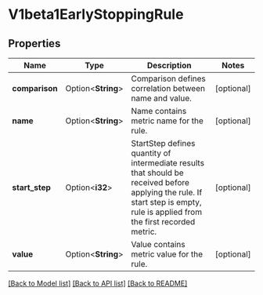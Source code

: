 # V1beta1EarlyStoppingRule

## Properties

Name | Type | Description | Notes
------------ | ------------- | ------------- | -------------
**comparison** | Option<**String**> | Comparison defines correlation between name and value. | [optional]
**name** | Option<**String**> | Name contains metric name for the rule. | [optional]
**start_step** | Option<**i32**> | StartStep defines quantity of intermediate results that should be received before applying the rule. If start step is empty, rule is applied from the first recorded metric. | [optional]
**value** | Option<**String**> | Value contains metric value for the rule. | [optional]

[[Back to Model list]](../README.md#documentation-for-models) [[Back to API list]](../README.md#documentation-for-api-endpoints) [[Back to README]](../README.md)


